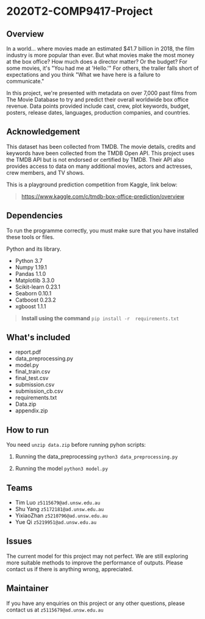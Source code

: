 # 2020T2-COMP9417-Project

## Overview
In a world… where movies made an estimated $41.7 billion in 2018, the film industry is more popular than ever. But what movies make the most money at the box office? How much does a director matter? Or the budget? For some movies, it's "You had me at 'Hello.'" For others, the trailer falls short of expectations and you think "What we have here is a failure to communicate."

In this project, we're presented with metadata on over 7,000 past films from The Movie Database to try and predict their overall worldwide box office revenue. Data points provided include cast, crew, plot keywords, budget, posters, release dates, languages, production companies, and countries. 

## Acknowledgement

This dataset has been collected from TMDB. The movie details, credits and keywords have been collected from the TMDB Open API. This project uses the TMDB API but is not endorsed or certified by TMDB. Their API also provides access to data on many additional movies, actors and actresses, crew members, and TV shows.

This is a playground prediction competition from Kaggle, link below:
> https://www.kaggle.com/c/tmdb-box-office-prediction/overview

## Dependencies
To run the programme correctly, you must make sure that you have installed these tools or files.

Python and its library.
- Python 3.7
- Numpy 1.19.1
- Pandas 1.1.0
- Matplotlib 3.3.0
- Scikit-learn 0.23.1
- Seaborn 0.10.1
- Catboost 0.23.2
- xgboost 1.1.1

>**Install using the command** `pip install -r  requirements.txt`

## What's included
- report.pdf
- data_preprocessing.py
- model.py
- final_train.csv
- final_test.csv
- submission.csv
- submission_cb.csv
- requirements.txt
- Data.zip
- appendix.zip

## How to run 
You need `unzip data.zip` before running pyhon scripts:
1. Running the data_preprocessing
`python3 data_preprocessing.py`

2. Running the model
`python3 model.py`

## Teams
- Tim Luo `z5115679@ad.unsw.edu.au`
- Shu Yang `z5172181@ad.unsw.edu.au`
- YixiaoZhan `z5210796@ad.unsw.edu.au`
- Yue Qi `z5219951@ad.unsw.edu.au`

## Issues
The current model for this project may not perfect. We are still exploring more suitable methods to improve the performance of outputs. Please contact us if there is anything wrong, appreciated.

## Maintainer
If you have any enquiries on this project or any other questions, please contact us at `z5115679@ad.unsw.edu.au`
